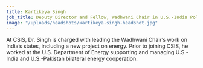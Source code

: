 ```yaml
---
title: Kartikeya Singh
job_title: Deputy Director and Fellow, Wadhwani Chair in U.S.-India Policy Studies
image: "/uploads/headshots/kartikeya-singh-headshot.jpg"
---
```


At CSIS, Dr. Singh is charged with leading the Wadhwani Chair’s work on India’s states, including a new project on energy. Prior to joining CSIS, he worked at the U.S. Department of Energy supporting and managing U.S.-India and U.S.-Pakistan bilateral energy cooperation. 
